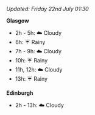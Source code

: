 *Updated: Friday 22nd July 01:30*

**Glasgow**

* 2h - 5h: :cloud: Cloudy
* 6h: :umbrella: Rainy
* 7h - 9h: :cloud: Cloudy
* 10h: :umbrella: Rainy
* 11h, 12h: :cloud: Cloudy
* 13h: :umbrella: Rainy

**Edinburgh**

* 2h - 13h: :cloud: Cloudy
